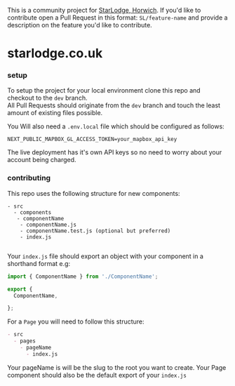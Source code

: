 This is a community project for [StarLodge, Horwich](https://www.google.com/maps/place/Horwich/@53.5969797,-2.5648971,17z/data=!3m1!4b1!4m5!3m4!1s0x487b0915c98de8fb:0xb784f6ea6e975a2b!8m2!3d53.5969097!4d-2.5628628). If you'd like to contribute open a Pull Request in this format: `SL/feature-name` and provide a description on the feature you'd like to contribute.

# starlodge.co.uk

### setup
To setup the project for your local environment clone this repo and checkout to the `dev` branch. <br />
All Pull Requests should originate from the `dev` branch and touch the least amount of existing files possible. 

You Will also need a `.env.local` file which should be configured as follows:
```
NEXT_PUBLIC_MAPBOX_GL_ACCESS_TOKEN=your_mapbox_api_key
```

The live deployment has it's own API keys so no need to worry about your account being charged.

### contributing
This repo uses the following structure for new components:
```
- src
  - components
   - componentName
    - componentName.js
    - componentName.test.js (optional but preferred)
    - index.js
    
```

Your `index.js` file should export an object with your component in a shorthand format e.g: 

```js
import { ComponentName } from './ComponentName';

export {
  ComponentName,

};

```

For a `Page` you will need to follow this structure:
```md
- src
  - pages
    - pageName
      - index.js

```
Your pageName is will be the slug to the root you want to create. Your Page component should also be the default export of your `index.js`

